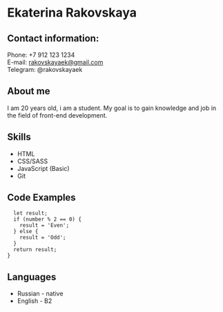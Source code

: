 # Ekaterina Rakovskaya
## Contact information:

Phone: +7 912 123 1234  
E-mail: rakovskayaek@gmail.com  
Telegram: @rakovskayaek
## About me
I am 20 years old, i am a student. My goal is to gain knowledge and job in the field of front-end development.

## Skills

+ HTML
+ CSS/SASS
+ JavaScript (Basic)
+ Git

## Code Examples
```function evenOrOdd(number) {
  let result;
  if (number % 2 == 0) {
    result = 'Even';
  } else {
    result = 'Odd';
  }
  return result;
}
```

## Languages

* Russian - native
* English - B2
